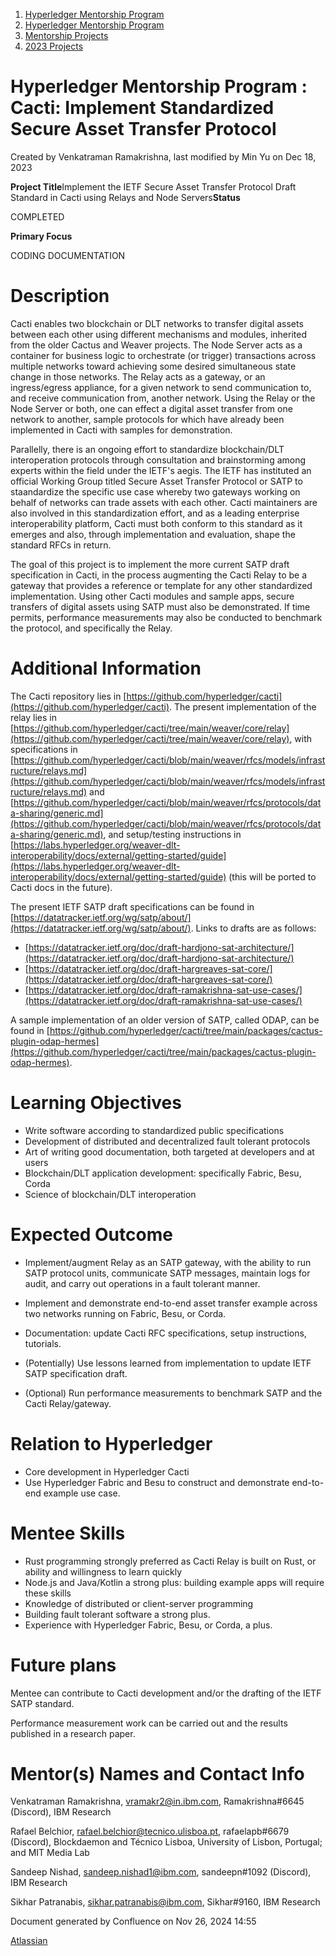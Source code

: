 1. [Hyperledger Mentorship Program](index.html)
2. [Hyperledger Mentorship Program](Hyperledger-Mentorship-Program_21954571.html)
3. [Mentorship Projects](Mentorship-Projects_21954604.html)
4. [2023 Projects](2023-Projects_21954865.html)

# Hyperledger Mentorship Program : Cacti: Implement Standardized Secure Asset Transfer Protocol

Created by Venkatraman Ramakrishna, last modified by Min Yu on Dec 18, 2023

**Project Title**Implement the IETF Secure Asset Transfer Protocol Draft Standard in Cacti using Relays and Node Servers**Status**

COMPLETED

**Primary Focus**

CODING DOCUMENTATION  

# Description

Cacti enables two blockchain or DLT networks to transfer digital assets between each other using different mechanisms and modules, inherited from the older Cactus and Weaver projects. The Node Server acts as a container for business logic to orchestrate (or trigger) transactions across multiple networks toward achieving some desired simultaneous state change in those networks. The Relay acts as a gateway, or an ingress/egress appliance, for a given network to send communication to, and receive communication from, another network. Using the Relay or the Node Server or both, one can effect a digital asset transfer from one network to another, sample protocols for which have already been implemented in Cacti with samples for demonstration.

Parallelly, there is an ongoing effort to standardize blockchain/DLT interoperation protocols through consultation and brainstorming among experts within the field under the IETF's aegis. The IETF has instituted an official Working Group titled Secure Asset Transfer Protocol or SATP to staandardize the specific use case whereby two gateways working on behalf of networks can trade assets with each other. Cacti maintainers are also involved in this standardization effort, and as a leading enterprise interoperability platform, Cacti must both conform to this standard as it emerges and also, through implementation and evaluation, shape the standard RFCs in return.

The goal of this project is to implement the more current SATP draft specification in Cacti, in the process augmenting the Cacti Relay to be a gateway that provides a reference or template for any other standardized implementation. Using other Cacti modules and sample apps, secure transfers of digital assets using SATP must also be demonstrated. If time permits, performance measurements may also be conducted to benchmark the protocol, and specifically the Relay.

# Additional Information

The Cacti repository lies in [https://github.com/hyperledger/cacti](https://github.com/hyperledger/cacti). The present implementation of the relay lies in [https://github.com/hyperledger/cacti/tree/main/weaver/core/relay](https://github.com/hyperledger/cacti/tree/main/weaver/core/relay), with specifications in [https://github.com/hyperledger/cacti/blob/main/weaver/rfcs/models/infrastructure/relays.md](https://github.com/hyperledger/cacti/blob/main/weaver/rfcs/models/infrastructure/relays.md) and [https://github.com/hyperledger/cacti/blob/main/weaver/rfcs/protocols/data-sharing/generic.md](https://github.com/hyperledger/cacti/blob/main/weaver/rfcs/protocols/data-sharing/generic.md), and setup/testing instructions in [https://labs.hyperledger.org/weaver-dlt-interoperability/docs/external/getting-started/guide](https://labs.hyperledger.org/weaver-dlt-interoperability/docs/external/getting-started/guide) (this will be ported to Cacti docs in the future).

The present IETF SATP draft specifications can be found in [https://datatracker.ietf.org/wg/satp/about/](https://datatracker.ietf.org/wg/satp/about/). Links to drafts are as follows:

- [https://datatracker.ietf.org/doc/draft-hardjono-sat-architecture/](https://datatracker.ietf.org/doc/draft-hardjono-sat-architecture/)
- [https://datatracker.ietf.org/doc/draft-hargreaves-sat-core/](https://datatracker.ietf.org/doc/draft-hargreaves-sat-core/)
- [https://datatracker.ietf.org/doc/draft-ramakrishna-sat-use-cases/](https://datatracker.ietf.org/doc/draft-ramakrishna-sat-use-cases/)

A sample implementation of an older version of SATP, called ODAP, can be found in [https://github.com/hyperledger/cacti/tree/main/packages/cactus-plugin-odap-hermes](https://github.com/hyperledger/cacti/tree/main/packages/cactus-plugin-odap-hermes).

# Learning Objectives

- Write software according to standardized public specifications
- Development of distributed and decentralized fault tolerant protocols
- Art of writing good documentation, both targeted at developers and at users
- Blockchain/DLT application development: specifically Fabric, Besu, Corda
- Science of blockchain/DLT interoperation

# Expected Outcome

- Implement/augment Relay as an SATP gateway, with the ability to run SATP protocol units, communicate SATP messages, maintain logs for audit, and carry out operations in a fault tolerant manner.
  
- Implement and demonstrate end-to-end asset transfer example across two networks running on Fabric, Besu, or Corda.
- Documentation: update Cacti RFC specifications, setup instructions, tutorials.
- (Potentially) Use lessons learned from implementation to update IETF SATP specification draft.
- (Optional) Run performance measurements to benchmark SATP and the Cacti Relay/gateway.

# Relation to Hyperledger

- Core development in Hyperledger Cacti
- Use Hyperledger Fabric and Besu to construct and demonstrate end-to-end example use case.

# Mentee Skills

- Rust programming strongly preferred as Cacti Relay is built on Rust, or ability and willingness to learn quickly
- Node.js and Java/Kotlin a strong plus: building example apps will require these skills
- Knowledge of distributed or client-server programming
- Building fault tolerant software a strong plus.
- Experience with Hyperledger Fabric, Besu, or Corda, a plus.

# Future plans

Mentee can contribute to Cacti development and/or the drafting of the IETF SATP standard.

Performance measurement work can be carried out and the results published in a research paper.

# Mentor(s) Names and Contact Info

Venkatraman Ramakrishna, [vramakr2@in.ibm.com](mailto:vramakr2@in.ibm.com), Ramakrishna#6645 (Discord), IBM Research

Rafael Belchior, [rafael.belchior@tecnico.ulisboa.pt](mailto:rafael.belchior@tecnico.ulisboa.pt), rafaelapb#6679 (Discord), Blockdaemon and Técnico Lisboa, University of Lisbon, Portugal; and MIT Media Lab

Sandeep Nishad, [sandeep.nishad1@ibm.com](mailto:sandeep.nishad1@ibm.com), sandeepn#1092 (Discord), IBM Research

Sikhar Patranabis, [sikhar.patranabis@ibm.com](mailto:sikhar.patranabis@ibm.com), Sikhar#9160, IBM Research

Document generated by Confluence on Nov 26, 2024 14:55

[Atlassian](http://www.atlassian.com/)
